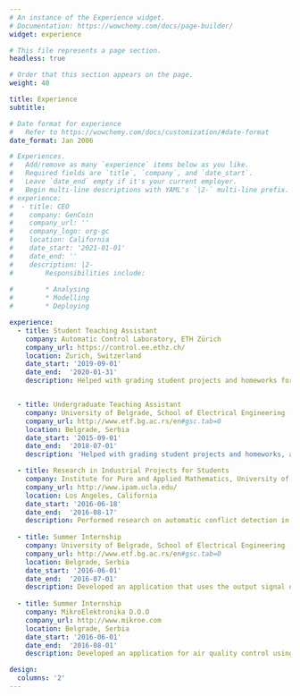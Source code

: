```yaml
---
# An instance of the Experience widget.
# Documentation: https://wowchemy.com/docs/page-builder/
widget: experience

# This file represents a page section.
headless: true

# Order that this section appears on the page.
weight: 40

title: Experience
subtitle:

# Date format for experience
#   Refer to https://wowchemy.com/docs/customization/#date-format
date_format: Jan 2006

# Experiences.
#   Add/remove as many `experience` items below as you like.
#   Required fields are `title`, `company`, and `date_start`.
#   Leave `date_end` empty if it's your current employer.
#   Begin multi-line descriptions with YAML's `|2-` multi-line prefix.
# experience:
#  - title: CEO
#    company: GenCoin
#    company_url: ''
#    company_logo: org-gc
#    location: California
#    date_start: '2021-01-01'
#    date_end: ''
#    description: |2-
#        Responsibilities include:
        
#        * Analysing
#        * Modelling
#        * Deploying

experience:
  - title: Student Teaching Assistant
    company: Automatic Control Laboratory, ETH Zürich
    company_url: https://control.ee.ethz.ch/
    location: Zurich, Switzerland
    date_start: '2019-09-01'
    date_end:  '2020-01-31'
    description: Helped with grading student projects and homeworks for Linear System Theory Course.


  - title: Undergraduate Teaching Assistant
    company: University of Belgrade, School of Electrical Engineering
    company_url: http://www.etf.bg.ac.rs/en#gsc.tab=0
    location: Belgrade, Serbia
    date_start: '2015-09-01'
    date_end:  '2018-07-01'
    description: 'Helped with grading student projects and homeworks, as well as with conducting of the Laboratory exercises for the following courses: System Control 1, System Control 2, Nonlinear System Control 1, Systems and Signals, Fundamentals of Electrical Engineering - Laboratory Exercises.'

  - title: Research in Industrial Projects for Students
    company: Institute for Pure and Applied Mathematics, University of California Los Angeles
    company_url: http://www.ipam.ucla.edu/
    location: Los Angeles, California
    date_start: '2016-06-18'
    date_end:  '2016-08-17'
    description: Performed research on automatic conflict detection in audio recordings produced by police body-worn cameras.The novel method was developed by combining adaptive noise removal, machine learning based speechsegmentation and the measures of conflict based on the repetition and the intensity of phrases in speech.
   
  - title: Summer Internship
    company: University of Belgrade, School of Electrical Engineering
    company_url: http://www.etf.bg.ac.rs/en#gsc.tab=0
    location: Belgrade, Serbia
    date_start: '2016-06-01'
    date_end:  '2016-07-01'
    description: Developed an application that uses the output signal of the motor encoder to determine the rotation speed ofthe motor and to display its spectrum in real time; CompactRIO device was used for the signal acquisition andprocessing; the FPGA chip of the device was programmed using LabVIEW.
    
  - title: Summer Internship
    company: MikroElektronika D.O.O
    company_url: http://www.mikroe.com
    location: Belgrade, Serbia
    date_start: '2016-06-01'
    date_end:  '2016-08-01'
    description: Developed an application for air quality control using “3G Click” and “AirQuality Click”.

design:
  columns: '2'
--- 
```

